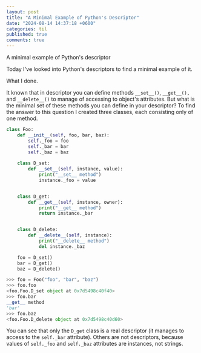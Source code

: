 ```yaml
---
layout: post
title: "A Minimal Example of Python's Descriptor"
date: "2024-08-14 14:37:18 +0600"
categories: til
published: true
comments: true
---
```


A minimal example of Python's descriptor

Today I've looked into Python's descriptors to find a minimal example of it.

What I done.
 
It known that in descriptor you can define methods `__set__()`, `__get__(),` and `__delete__()` to manage of accessing to object's attributes. But what is the minimal set of these methods you can define in your descriptor? To find the answer to this question I created three classes, each consisting only of one method.
```python
class Foo:
    def __init__(self, foo, bar, baz):
        self._foo = foo
        self._bar = bar
        self._baz = baz
    
    class D_set:
        def __set__(self, instance, value):
            print("__set__ method")
            instance._foo = value


    class D_get:
        def __get__(self, instance, owner):
            print("__get__ method")
            return instance._bar


    class D_delete:
        def __delete__(self, instance):
            print("__delete__ method")
            del instance._baz

    foo = D_set()
    bar = D_get()
    baz = D_delete()
```

```python
>>> foo = Foo("foo", "bar", "baz")
>>> foo.foo
<foo.Foo.D_set object at 0x7d5498c40f40>
>>> foo.bar
__get__ method
'bar'
>>> foo.baz
<foo.Foo.D_delete object at 0x7d5498c40d60>
```

You can see that only the `D_get` class is a real descriptor (it manages to access to the `self._bar` attribute). Others are not descriptors, because values of `self._foo` and `self._baz` attributes are instances, not strings.